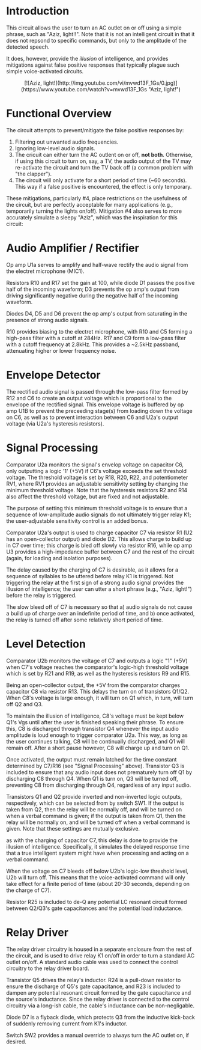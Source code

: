 Introduction
============

This circuit allows the user to turn an AC outlet on or off using a simple phrase, such as "Aziz, light!!". Note that it is not an intelligent circuit in that it does not repsond to specific commands, but only to the amplitude of the detected speech.

It does, however, provide the *illusion* of intelligence, and provides mitigations against false positive responses that typically plague such simple voice-activated circuits.

<div style="text-align:center;">
[![Aziz, light!](http://img.youtube.com/vi/mvwd13F_1Gs/0.jpg)](https://www.youtube.com/watch?v=mvwd13F_1Gs "Aziz, light!")
</div>

Functional Overview
===================

The circuit attempts to prevent/mitigate the false positive responses by:

 1. Filtering out unwanted audio frequencies.
 2. Ignoring low-level audio signals.
 3. The cricuit can either turn the AC outlent on or off, **not both**. Otherwise, if using this circuit to turn on, say, a TV, the audio output of the TV may re-activate the circuit and turn the TV back off (a common problem with "the clapper").
 4. The circuit will only activate for a short period of time (~60 seconds). This way if a false positive is encountered, the effect is only temporary.

These mitigations, particularly #4, place restrictions on the usefulness of the circuit, but are perfectly acceptable for many applications (e.g., temporarily turning the lights on/off). Mitigation #4 also serves to more accurately simulate a sleepy "Aziz", which was the inspiration for this circuit:


Audio Amplifier / Rectifier
===========================

Op amp U1a serves to amplify and half-wave rectify the audio signal from the electret microphone (MIC1).

Resistors R10 and R17 set the gain at 100, while diode D1 passes the positive half of the incoming waveform; D3 prevents the op amp's output from driving significantly negative during the negative half of the incoming waveform.

Diodes D4, D5 and D6 prevent the op amp's output from saturating in the presence of strong audio signals.

R10 provides biasing to the electret microphone, with R10 and C5 forming a high-pass filter with a cutoff at 284Hz. R17 and C9 form a low-pass filter with a cutoff frequency at 2.8kHz. This provides a ~2.5kHz passband, attenuating higher or lower frequency noise.

Envelope Detector
=================

The rectified audio signal is passed through the low-pass filter formed by R12 and C6 to create an output voltage which is proportional to the envelope of the rectified signal. This envelope voltage is buffered by op amp U1B to prevent the preceeding stage(s) from loading down the voltage on C6, as well as to prevent interaction between C6 and U2a's output voltage (via U2a's hysteresis resistors).

Signal Processing
=================

Comparator U2a monitors the signal's envelop voltage on capacitor C6, only outputting a logic '1' (+5V) if C6's voltage exceeds the set threshold voltage. The threshold voltage is set by R18, R20, R22, and potentiometer RV1, where RV1 provides an adjustable sensitivity setting by changing the minimum threshold voltage. Note that the hysteresis resistors R2 and R14 also affect the threshold voltage, but are fixed and not adjustable.

The purpose of setting this minimum threshold voltage is to ensure that a sequence of low-amplitude audio signals do not ultimately trigger relay K1; the user-adjustable sensitivity control is an added bonus.

Comparator U2a's output is used to charge capacitor C7 via resistor R1 (U2 has an open-collector output) and diode D2. This allows charge to build up in C7 over time; this charge is bled off slowly via resistor R16, while op amp U3 provides a high-impedance buffer between C7 and the rest of the circuit (again, for loading and isolation purposes).

The delay caused by the charging of C7 is desirable, as it allows for a sequence of syllables to be uttered before relay K1 is triggered. Not triggering the relay at the first sign of a strong audio signal provides the illusion of intelligence; the user can utter a short phrase (e.g., "Aziz, light!") before the relay is triggered.

The slow bleed off of C7 is necessary so that a) audio signals do not cause a build up of charge over an indefinite period of time, and b) once activated, the relay is turned off after some relatively short period of time.

Level Detection
===============

Comparator U2b monitors the voltage of C7 and outputs a logic "1" (+5V) when C7's voltage reaches the comparator's logic-high threshold voltage which is set by R21 and R19, as well as the hysteresis resistors R9 and R15.

Being an open-collector output, the +5V from the comparator charges capacitor C8 via resistor R13. This delays the turn on of transistors Q1/Q2. When C8's voltage is large enough, it will turn on Q1 which, in turn, will turn off Q2 and Q3.

To maintain the illusion of intelligence, C8's voltage must be kept below Q1's Vgs until after the user is finished speaking their phrase. To ensure this, C8 is discharged through transistor Q4 whenever the input audio amplitude is loud enough to trigger comparator U2a. This way, as long as the user continues talking, C8 will be continually discharged, and Q1 will remain off. After a short pause however, C8 will charge up and turn on Q1.

Once activated, the output must remain latched for the time constant determined by C7/R16 (see "Signal Processing" above). Transistor Q3 is included to ensure that any audio input does not prematurely turn off Q1 by discharging C8 through Q4. When Q1 is turn on, Q3 will be turned off, preventing C8 from discharging through Q4, regardless of any input audio.

Transistors Q1 and Q2 provide inverted and non-inverted logic outputs, respectively, which can be selected from by switch SW1. If the output is taken from Q2, then the relay will be normally off, and will be turned on when a verbal command is given; if the output is taken from Q1, then the relay will be normally on, and will be turned off when a verbal command is given. Note that these settings are mutually exclusive.

as with the charging of capacitor C7, this delay is done to provide the illusion of intelligence. Specifically, it simulates the delayed response time that a true intelligent system might have when processing and acting on a verbal command.

When the voltage on C7 bleeds off below U2b's logic-low threshold level, U2b will turn off. This means that the voice-activated command will only take effect for a finite period of time (about 20-30 seconds, depending on the charge of C7).

Resistor R25 is included to de-Q any potential LC resonant circuit formed between Q2/Q3's gate capacitances and the potential load inductance.

Relay Driver
============

The relay driver circuitry is housed in a separate enclosure from the rest of the circuit, and is used to drive relay K1 on/off in order to turn a standard AC outlet on/off. A standard audio cable was used to connect the control circuitry to the relay driver board.

Transistor Q5 drives the relay's inductor. R24 is a pull-down resistor to ensure the discharge of Q5's gate capacitance, and R23 is included to dampen any potential resonant circuit formed by the gate capacitance and the source's inductance. Since the relay driver is connected to the control circuitry via a long-ish cable, the cable's inductance can be non-negligable.

Diode D7 is a flyback diode, which protects Q3 from the inductive kick-back of suddenly removing current from K1's inductor.

Switch SW2 provides a manual override to always turn the AC outlet on, if desired.
